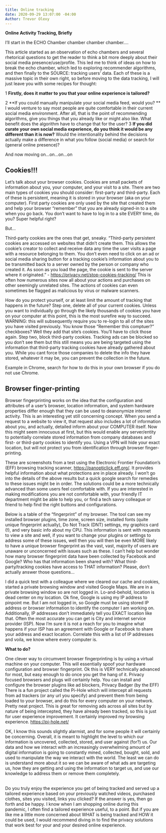 ```yaml
---
title: Online tracking
date: 2020-09-29 13:07:00 -04:00
Author: Trevor Olexy
---
```


**Online Activity Tracking, Briefly**

I’ll start in the ECHO Chamber chamber chamber chamber….


This article started as an observation of echo chambers and several rhetorical questions to get the reader to think a bit more deeply about their social media presence/use/profile. This led me to think of ideas on how to break the echo chamber, which led to exploring recommender algorithms, and then finally to the SOURCE: tracking users’ data. Each of these is a massive topic in their own right, so before moving to the data tracking, I will just leave you with some recipes for thought:

1 **Firstly, does it matter to you that your online experience is tailored?**

2 \*\*If you could manually manipulate your social media feed, would you? \*\*
I would venture to say most people are quite comfortable in their current social media environment. After all, that is the point of recommending algorithms, give you things that you already like or might also like. What benefit does the algorithm have to change that for the user?
3 **If you did curate your own social media experience, do you think it would be any different than it is now?** Would the intentionality behind the decisions actually make a difference in what you follow (social media) or search for (general online presence)?

And now moving on…on…on…on

## Cookies!!!


Let’s talk about your browser cookies. Cookies are small packets of information about you, your computer, and your visit to a site. There are two main types of cookies you should consider: first-party and third-party. Each of these is persistent, meaning it is stored in your browser (aka on your computer).
First party cookies are only used by the site that created them and help your browser “remember” that you are already signed-in to a site when you go back. You don’t want to have to log in to a site EVERY time, do you? Super helpful right?


But…


Third-party cookies are the ones that get, sneaky.  “Third-party persistent cookies are accessed on websites that didn’t create them. This allows the cookie’s creator to collect and receive data any time the user visits a page with a resource belonging to them. You don’t even need to click on an ad or social media sharing button for a tracking cookie’s information about you to be transmitted back to a server owned by the person or company who created it. As soon as you load the page, the cookie is sent to the server where it originated.” - https://privacy.net/stop-cookies-tracking/ This is often how numerous sites now all about your actions and purchases on other seemingly unrelated sites. The actions of cookies can even sometimes be flagged as malicious by virus or malware scanners.


How do you protect yourself, or at least limit the amount of tracking that happens in the future?
Step one, delete all of your current cookies. Unless you want to individually go through the likely thousands of cookies you have on your computer at this point, this is the most surefire way to succeed. WARNING: this will subsequently require you to re-login to all of the sites you have visited previously. You know those “Remember this comptuer?” checkboxes? Well they add that site’s cookies. You’ll have to click those again.
Step two, block third-party cookies. Tracking ads can be blocked so you don’t see them but this still means you are being targeted using the information that third-party tracking cookies have already gathered about you. While you cant force those companies to delete the info they have stored, whatever it may be, you can prevent the collection in the future.

Example in Chrome, search for how to do this in your own browser if you do not use Chrome.

## Browser finger-printing


Browser fingerprinting works on the idea that the configuration and attributes of a user’s browser, location information, and system hardware properties differ enough that they can be used to deanonymize internet activity.
This is an interesting yet still concerning concept. When you send a request to a website to view it, that request also includes a lot of information about you, and actually, detailed inform about your COMPUTER itself.
Now this might seem innocuous at first, but this would enable any server/entity to potentially correlate stored information from company databases and first- or third-party cookies to identify you. Using a VPN will hide your exact location, but will not protect you from identification through browser finger-printing.


These are screenshots from a test using the Electronic  Frontier Foundation’s (EFF) browsing tracking scanner, https://panopticlick.eff.org/. It provides helpful information about what protections are in place already. I won’t go into the details of the above results but a quick google search for remedies to these issues might be in order. The solutions could be a more technically advanced than some users feel comfortable with. If you are interested in making modifications you are not comfortable with, your friendly IT department might be able to help you, or find a tech savvy colleague or friend to help find the right buttons and configurations.

Below is a table of the “fingerprint” of my browser. The tool can see my installed browser plugins, time zone, screen size, installed fonts (quite unique fingerprint actually), Do Not Track (DNT) settings, my graphics card (!), and very basic info about my CPU. This information is sent with requests to view a site and well, if you want to change your plugins or settings to address some of these issues, well then you will then be even MORE likely to have a unique browser fingerprint as the vast, vast, majority of users are unaware or unconcerned with issues such as these. I can’t help but wonder how many browser fingerprint data have been collected by Facebook and Google?  Who has that information been shared with? What third-party/tracking cookies have access to THAT information? Please, don’t actually answer those questions…

I did a quick test with a colleague where we cleared our cache and cookies, started a private browsing window and visited Google Maps. We are in a private browsing window so are not logged in. Lo-and-behold, location is dead center on my location. Ok fine, Google is using my IP address to pinpoint me. But I am not logged in, so Google must be using stored IP address or browser information to identify the computer I am working on. Additionally, IP addresses don’t immediately tell you EXACT location like that. Often the most accurate you can get is City and internet service provider (ISP). Now I’m sure it is not a reach for you to imagine what happens if your ISP has an agreement with Google or Facebook to share your address and exact location. Correlate this with a list of IP addresses and voila, we know where every computer is.

**What to do?**


One clever way to circumvent browser fingerprinting is by using a virtual machine on your computer. This will essentially spoof your hardware configuration and browser fingerprint. Ok this is VERY technically advanced for most, but easy enough to do once you get the hang of it. Privacy focused browsers and plugs will certainly help.
You can install and configure the browser plugins like ad blockers, Privacy Badger (by the EFF)
There is a fun project called the Pi-Hole which will intercept all requests from ad trackers (or any url you specify) and prevent them from being loaded to your browser, and do this for every computer on your network. Pretty neat project. This is great for removing ads across all sites but by nature of being intercepted, they have already been tracked, so this is just for user experience improvement. It certainly improved my browsing experience. https://pi-hole.net/

OK, I know this sounds slightly alarmist, and for some people it will certainly be concerning. Overall, it is meant to highlight the level to which our information is uncovered, collected, stored, and user against (for?) us. Our data and how we interact with an increasingly overwhelming amount of digital information is going to constantly mined, collected, bought, sold, and used to manipulate the way we interact with the world. The least we can do is understand more about it so we can be aware of what ads are targeting us, how they are getting and using the information to target us, and use our knowledge to address them or remove them completely.

\
Do you truly enjoy the experience you get of being tracked and served up a tailored experience based on your previously watched videos, purchased clothes, sites you visited, links you clicked? If the answer is yes, then go forth and be happy. I know when I am shopping online during this pandemic, I often find a tailored experience useful, to a point. But if you are like me a little more concerned about WHAT is being tracked and HOW it could be used, I would recommend diving in to find the privacy solutions that work best for your and your desired online experience.